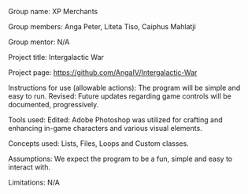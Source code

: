 Group name: XP Merchants

Group members: Anga Peter, Liteta Tiso, Caiphus Mahlatji

Group mentor: N/A

Project title: Intergalactic War

Project page: https://github.com/AngaIV/Intergalactic-War

Instructions for use (allowable actions): The program will be simple and easy to run. Revised: Future updates regarding game controls will be documented, progressively.

Tools used: Edited: Adobe Photoshop was utilized for crafting and enhancing in-game characters and various visual elements.

Concepts used: Lists, Files, Loops and Custom classes.

Assumptions: We expect the program to be a fun, simple and easy to interact with.

Limitations: N/A
